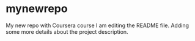 # mynewrepo
My new repo with Coursera course
I am editing the README file. Adding some more details about the project description.
